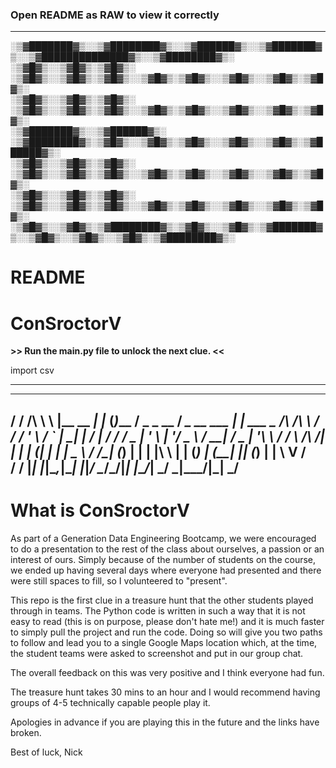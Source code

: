 ### Open README as RAW to view it correctly
-------------------------------------------------------------------------------------------- 


░▒▓███████▓▒░░▒▓████████▓▒░░▒▓██████▓▒░░▒▓███████▓▒░░▒▓██████████████▓▒░░▒▓████████▓▒░ 
░▒▓█▓▒░░▒▓█▓▒░▒▓█▓▒░      ░▒▓█▓▒░░▒▓█▓▒░▒▓█▓▒░░▒▓█▓▒░▒▓█▓▒░░▒▓█▓▒░░▒▓█▓▒░▒▓█▓▒░        
░▒▓█▓▒░░▒▓█▓▒░▒▓█▓▒░      ░▒▓█▓▒░░▒▓█▓▒░▒▓█▓▒░░▒▓█▓▒░▒▓█▓▒░░▒▓█▓▒░░▒▓█▓▒░▒▓█▓▒░        
░▒▓███████▓▒░░▒▓██████▓▒░ ░▒▓████████▓▒░▒▓█▓▒░░▒▓█▓▒░▒▓█▓▒░░▒▓█▓▒░░▒▓█▓▒░▒▓██████▓▒░   
░▒▓█▓▒░░▒▓█▓▒░▒▓█▓▒░      ░▒▓█▓▒░░▒▓█▓▒░▒▓█▓▒░░▒▓█▓▒░▒▓█▓▒░░▒▓█▓▒░░▒▓█▓▒░▒▓█▓▒░        
░▒▓█▓▒░░▒▓█▓▒░▒▓█▓▒░      ░▒▓█▓▒░░▒▓█▓▒░▒▓█▓▒░░▒▓█▓▒░▒▓█▓▒░░▒▓█▓▒░░▒▓█▓▒░▒▓█▓▒░        
░▒▓█▓▒░░▒▓█▓▒░▒▓████████▓▒░▒▓█▓▒░░▒▓█▓▒░▒▓███████▓▒░░▒▓█▓▒░░▒▓█▓▒░░▒▓█▓▒░▒▓████████▓▒░ 
                                                                                     
# **README** 

# ConSroctorV
**>> Run the main.py file to unlock the next clue. <<**

import csv

-------------------------------------------------------------------------------------------- 
 __    __ _           _     _         ___            __                _                    
/ / /\ \ \ |__   __ _| |_  (_)___    / __\___  _ __ / _\_ __ ___   ___| |_ ___  _ __/\   /\ 
\ \/  \/ / '_ \ / _` | __| | / __|  / /  / _ \| '_ \\ \| '__/ _ \ / __| __/ _ \| '__\ \ / / 
 \  /\  /| | | | (_| | |_  | \__ \ / /__| (_) | | | |\ \ | | (_) | (__| || (_) | |   \ V /  
  \/  \/ |_| |_|\__,_|\__| |_|___/ \____/\___/|_| |_\__/_|  \___/ \___|\__\___/|_|    \_/   
--------------------------------------------------------------------------------------------                                                                                            

# **What is ConSroctorV**                                                                                                                                                         
                                                                                                                                                           
As part of a Generation Data Engineering Bootcamp, we were encouraged to do a presentation to the rest of the class about ourselves, a passion or an interest of ours. Simply because of the number of students on the course, we ended up having several days where everyone had presented and there were still spaces to fill, so I volunteered to "present". 

This repo is the first clue in a treasure hunt that the other students played through in teams. The Python code is written in such a way that it is not easy to read (this is on purpose, please don't hate me!) and it is much faster to simply pull the project and run the code. Doing so will give you two paths to follow and lead you to a single Google Maps location which, at the time, the student teams were asked to screenshot and put in our group chat.

The overall feedback on this was very positive and I think everyone had fun.

The treasure hunt takes 30 mins to an hour and I would recommend having groups of 4-5 technically capable people play it.

Apologies in advance if you are playing this in the future and the links have broken.

Best of luck,
Nick
